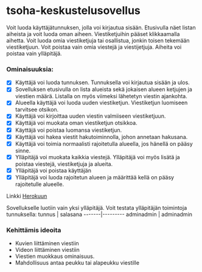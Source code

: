 # tsoha-keskustelusovellus

Voit luoda käyttäjätunnuksen, jolla voi kirjautua sisään. Etusivulla näet listan aiheista ja voit luoda oman aiheen. Viestiketjuihin pääset klikkaamalla aihetta. Voit luoda omia viestiketjuja tai osallistua, jonkin toisen tekemään viestiketjuun. Voit poistaa vain omia viestejä ja viestijetjuja. Aiheita voi poistaa vain ylläpitäjä.

### Ominaisuuksia:
- [x] Käyttäjä voi luoda tunnuksen. Tunnuksella voi kirjautua sisään ja ulos.
- [x] Sovelluksen etusivulla on lista alueista sekä jokaisen alueen ketjujen ja viestien määrä. Listalla on myös viimeksi lähetetyn viestin ajankohta.
- [x] Alueella käyttäjä voi luoda uuden viestiketjun. Viestiketjun luomiseen tarvitsee otsikon.
- [x] Käyttäjä voi kirjoittaa uuden viestin valmiiseen viestiketjuun.
- [x] Käyttäjä voi muokata oman viestiketjun otsikkoa.
- [x] Käyttäjä voi  poistaa luomansa viestiketjun.
- [x] Käyttäjä voi hakea viestit hakutoiminnolla, johon annetaan hakusana.
- [x] Käyttäjä voi toimia normaalisti rajoitetulla alueella, jos hänellä on pääsy sinne.
- [x] Ylläpitäjä voi muokata kaikkia viestejä. Ylläpitäjä voi myös lisätä ja poistaa viestejä, viestiketjuja ja alueita.
- [x] Ylläpitäjä voi poistaa käyttäjän
- [x] Ylläpitäjä voi luoda rajoitetun alueen ja määrittää kellä on pääsy rajoitetulle alueelle.

Linkki [Herokuun](https://tsoha-keskustelusovellus.herokuapp.com/)

Sovellukselle luotiin vain yksi ylläpitäjä. Voit testata ylläpitäjän toimintoja tunnuksella:
tunnus | salasana
-------|---------
adminadmin | adminadmin

### Kehittämis ideoita

- Kuvien liittäminen viestiin
- Videon liittäminen viestiin
- Viestien muokkaus ominaisuus.
- Mahdollisuus antaa peukku tai alapeukku viestille
